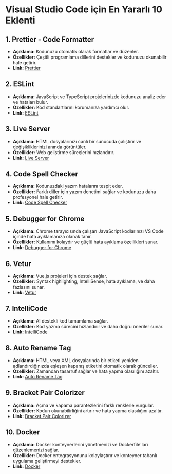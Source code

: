 # Visual Studio Code için En Yararlı 10 Eklenti

## 1. Prettier - Code Formatter
- **Açıklama:** Kodunuzu otomatik olarak formatlar ve düzenler.
- **Özellikler:** Çeşitli programlama dillerini destekler ve kodunuzu okunabilir hale getirir.
- **Link:** [Prettier](https://marketplace.visualstudio.com/items?itemName=esbenp.prettier-vscode)

## 2. ESLint
- **Açıklama:** JavaScript ve TypeScript projelerinizde kodunuzu analiz eder ve hataları bulur.
- **Özellikler:** Kod standartlarını korumanıza yardımcı olur.
- **Link:** [ESLint](https://marketplace.visualstudio.com/items?itemName=dbaeumer.vscode-eslint)

## 3. Live Server
- **Açıklama:** HTML dosyalarınızı canlı bir sunucuda çalıştırır ve değişikliklerinizi anında görüntüler.
- **Özellikler:** Web geliştirme süreçlerini hızlandırır.
- **Link:** [Live Server](https://marketplace.visualstudio.com/items?itemName=ritwickdey.LiveServer)

## 4. Code Spell Checker
- **Açıklama:** Kodunuzdaki yazım hatalarını tespit eder.
- **Özellikler:** Farklı diller için yazım denetimi sağlar ve kodunuzu daha profesyonel hale getirir.
- **Link:** [Code Spell Checker](https://marketplace.visualstudio.com/items?itemName=streetsidesoftware.code-spell-checker)

## 5. Debugger for Chrome
- **Açıklama:** Chrome tarayıcısında çalışan JavaScript kodlarınızı VS Code içinde hata ayıklamanıza olanak tanır.
- **Özellikler:** Kullanımı kolaydır ve güçlü hata ayıklama özellikleri sunar.
- **Link:** [Debugger for Chrome](https://marketplace.visualstudio.com/items?itemName=msjsdiag.debugger-for-chrome)

## 6. Vetur
- **Açıklama:** Vue.js projeleri için destek sağlar.
- **Özellikler:** Syntax highlighting, IntelliSense, hata ayıklama, ve daha fazlasını sunar.
- **Link:** [Vetur](https://marketplace.visualstudio.com/items?itemName=octref.vetur)

## 7. IntelliCode
- **Açıklama:** AI destekli kod tamamlama sağlar.
- **Özellikler:** Kod yazma sürecini hızlandırır ve daha doğru öneriler sunar.
- **Link:** [IntelliCode](https://marketplace.visualstudio.com/items?itemName=VisualStudioExptTeam.vscodeintellicode)

## 8. Auto Rename Tag
- **Açıklama:** HTML veya XML dosyalarında bir etiketi yeniden adlandırdığınızda eşleşen kapanış etiketini otomatik olarak günceller.
- **Özellikler:** Zamandan tasarruf sağlar ve hata yapma olasılığını azaltır.
- **Link:** [Auto Rename Tag](https://marketplace.visualstudio.com/items?itemName=formulahendry.auto-rename-tag)

## 9. Bracket Pair Colorizer
- **Açıklama:** Açma ve kapama parantezlerini farklı renklerle vurgular.
- **Özellikler:** Kodun okunabilirliğini artırır ve hata yapma olasılığını azaltır.
- **Link:** [Bracket Pair Colorizer](https://marketplace.visualstudio.com/items?itemName=CoenraadS.bracket-pair-colorizer)

## 10. Docker
- **Açıklama:** Docker konteynerlerini yönetmenizi ve Dockerfile'ları düzenlemenizi sağlar.
- **Özellikler:** Docker entegrasyonunu kolaylaştırır ve konteyner tabanlı uygulama geliştirmeyi destekler.
- **Link:** [Docker](https://marketplace.visualstudio.com/items?itemName=ms-azuretools.vscode-docker)

